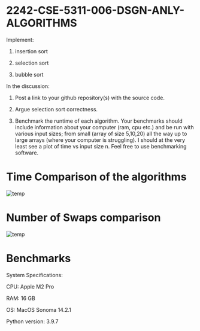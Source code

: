 # 2242-CSE-5311-006-DSGN-ANLY-ALGORITHMS

Implement:

1. insertion sort

2. selection sort

3. bubble sort

 

In the discussion:

1. Post a link to your github repository(s) with the source code.

2. Argue selection sort correctness.

3. Benchmark the runtime of each algorithm. Your benchmarks should include information about your computer (ram, cpu etc.)
   and be run with various input sizes; from small (array of size 5,10,20) all the way up to large arrays (where your computer is struggling).
   I should at the very least see a plot of time vs input size n. Feel free to use benchmarking software.

# Time Comparison of the algorithms 

![temp](https://github.com/nagmat1/2242-CSE-5311-006-DSGN-ANLY-ALGORITHMS/assets/51871069/5ca75617-0fed-4968-a9ae-6b09a5751047)

# Number of Swaps comparison 

![temp](https://github.com/nagmat1/2242-CSE-5311-006-DSGN-ANLY-ALGORITHMS/assets/51871069/d8eb0829-ad7d-4023-bbae-94c688a863e0)

# Benchmarks

System Specifications:

CPU: Apple M2 Pro

RAM: 16 GB

OS: MacOS Sonoma 14.2.1

Python version: 3.9.7
